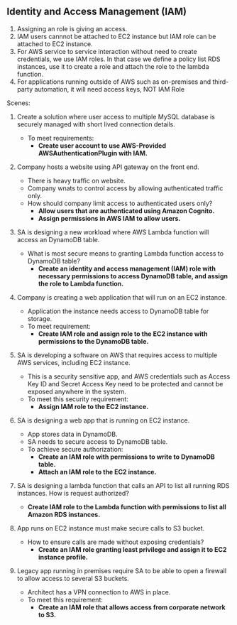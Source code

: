 ## Identity and Access Management (IAM)

1. Assigning an role is giving an access.
2. IAM users cannnot be attached to EC2 instance but IAM role can be attached to EC2 instance.
3. For AWS service to service interaction without need to create credentials, we use IAM roles. In that case we define a policy list RDS instances, use it to create a role and attach the role to the lambda function.
4. For applications running outside of AWS such as on-premises and third-party automation, it will need access keys, NOT IAM Role

Scenes:

1. Create a solution where user access to multiple MySQL database is securely managed with short lived connection details.
   - To meet requirements:
      - **Create user account to use AWS-Provided AWSAuthenticationPlugin with IAM.**

2. Company hosts a website using API gateway on the front end.
   - There is heavy traffic on website.
   - Company wnats to control access by allowing authenticated traffic only.
   - How should company limit access to authenticated users only?
      - **Allow users that are authenticated using Amazon Cognito.**
      - **Assign permissions in AWS IAM to allow users.**

3. SA is designing a new workload where AWS Lambda function will access an DynamoDB table.
   - What is most secure means to granting Lambda function access to DynamoDB table?
      - **Create an identity and access management (IAM) role with necessary permissions to access DynamoDB table, and assign the role to Lambda function.**

4. Company is creating a web application that will run on an EC2 instance.
   - Application the instance needs access to DynamoDB table for storage.
   - To meet requirement:
      - **Create IAM role and assign role to the EC2 instance with permissions to the DynamoDB table.**

5. SA is developing a software on AWS that requires access to multiple AWS services, including EC2 instance.
   - This is a security sensitive app, and AWS credentials such as Access Key ID and Secret Access Key need to be protected and cannot be exposed anywhere in the system.
   - To meet this security requirement:
      - **Assign IAM role to the EC2 instance.**

6. SA is designing  a web app that is running on EC2 instance.
   - App stores data in DynamoDB.
   - SA needs to secure access to DynamoDB table.
   - To achieve secure authorization:
      - **Create an IAM role with permissions to write to DynamoDB table.**
      - **Attach an IAM role to the EC2 instance.**

7. SA is designing a lambda function that calls an API to list all running RDS instances. How is request authorized?
      - **Create IAM role to the Lambda function with permissions to list all Amazon RDS instances.**

8. App runs on EC2 instance must make secure calls to S3 bucket.
    - How to ensure calls are made without exposing credentials?
      - **Create an IAM role granting least privilege and assign it to EC2 instance profile.**

9. Legacy app running in premises require SA to be able to open a firewall to allow access to several S3 buckets.
   - Architect has a VPN connection to AWS in place.
   - To meet this requirement:
      - **Create an IAM role that allows access from corporate network to S3.**

